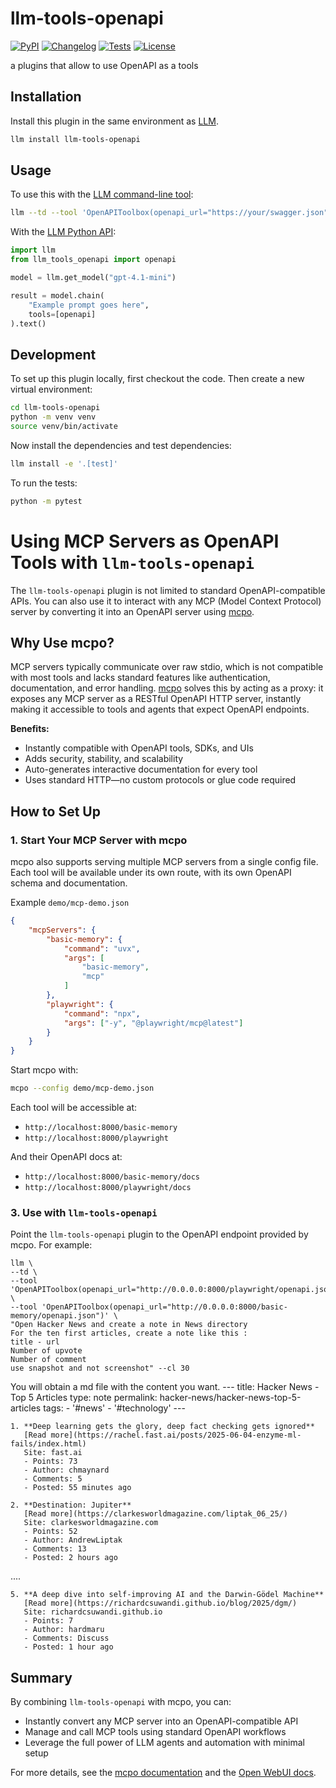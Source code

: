# llm-tools-openapi

[![PyPI](https://img.shields.io/pypi/v/llm-tools-openapi.svg)](https://pypi.org/project/llm-tools-openapi/)
[![Changelog](https://img.shields.io/github/v/release/oliviergg/llm-tools-openapi?include_prereleases&label=changelog)](https://github.com/oliviergg/llm-tools-openapi/releases)
[![Tests](https://github.com/oliviergg/llm-tools-openapi/actions/workflows/test.yml/badge.svg)](https://github.com/oliviergg/llm-tools-openapi/actions/workflows/test.yml)
[![License](https://img.shields.io/badge/license-Apache%202.0-blue.svg)](https://github.com/oliviergg/llm-tools-openapi/blob/main/LICENSE)

a plugins that allow to use OpenAPI as a tools

## Installation

Install this plugin in the same environment as [LLM](https://llm.datasette.io/).
```bash
llm install llm-tools-openapi
```
## Usage

To use this with the [LLM command-line tool](https://llm.datasette.io/en/stable/usage.html):

```bash
llm --td --tool 'OpenAPIToolbox(openapi_url="https://your/swagger.json")' 'question your API'
```

With the [LLM Python API](https://llm.datasette.io/en/stable/python-api.html):

```python
import llm
from llm_tools_openapi import openapi

model = llm.get_model("gpt-4.1-mini")

result = model.chain(
    "Example prompt goes here",
    tools=[openapi]
).text()
```

## Development

To set up this plugin locally, first checkout the code. Then create a new virtual environment:
```bash
cd llm-tools-openapi
python -m venv venv
source venv/bin/activate
```
Now install the dependencies and test dependencies:
```bash
llm install -e '.[test]'
```
To run the tests:
```bash
python -m pytest
```


# Using MCP Servers as OpenAPI Tools with `llm-tools-openapi`

The `llm-tools-openapi` plugin is not limited to standard OpenAPI-compatible APIs. You can also use it to interact with any MCP (Model Context Protocol) server by converting it into an OpenAPI server using [mcpo](https://github.com/open-webui/mcpo).

## Why Use mcpo?

MCP servers typically communicate over raw stdio, which is not compatible with most tools and lacks standard features like authentication, documentation, and error handling. [mcpo](https://github.com/open-webui/mcpo) solves this by acting as a proxy: it exposes any MCP server as a RESTful OpenAPI HTTP server, instantly making it accessible to tools and agents that expect OpenAPI endpoints.

**Benefits:**
- Instantly compatible with OpenAPI tools, SDKs, and UIs
- Adds security, stability, and scalability
- Auto-generates interactive documentation for every tool
- Uses standard HTTP—no custom protocols or glue code required

## How to Set Up

### 1. Start Your MCP Server with mcpo

mcpo also supports serving multiple MCP servers from a single config file. Each tool will be available under its own route, with its own OpenAPI schema and documentation.

Example `demo/mcp-demo.json`

```json
{
    "mcpServers": {
        "basic-memory": {
            "command": "uvx",
            "args": [
                "basic-memory",
                "mcp"
            ]
        },        
        "playwright": {
            "command": "npx",
            "args": ["-y", "@playwright/mcp@latest"]
        }
    }
}
```

Start mcpo with:

```bash
mcpo --config demo/mcp-demo.json
```

Each tool will be accessible at:
- `http://localhost:8000/basic-memory`
- `http://localhost:8000/playwright`

And their OpenAPI docs at:
- `http://localhost:8000/basic-memory/docs`
- `http://localhost:8000/playwright/docs`


### 3. Use with `llm-tools-openapi`

Point the `llm-tools-openapi` plugin to the OpenAPI endpoint provided by mcpo. 
For example:
```
llm \
--td \
--tool 'OpenAPIToolbox(openapi_url="http://0.0.0.0:8000/playwright/openapi.json")' \
--tool 'OpenAPIToolbox(openapi_url="http://0.0.0.0:8000/basic-memory/openapi.json")' \
"Open Hacker News and create a note in News directory
For the ten first articles, create a note like this :
title - url
Number of upvote 
Number of comment 
use snapshot and not screenshot" --cl 30
```

You will obtain a md file with the content you want.
    ---
    title: Hacker News - Top 5 Articles
    type: note
    permalink: hacker-news/hacker-news-top-5-articles
    tags:
    - '#news'
    - '#technology'
    ---
    
    1. **Deep learning gets the glory, deep fact checking gets ignored**  
       [Read more](https://rachel.fast.ai/posts/2025-06-04-enzyme-ml-fails/index.html)  
       Site: fast.ai  
       - Points: 73  
       - Author: chmaynard  
       - Comments: 5  
       - Posted: 55 minutes ago  
    
    2. **Destination: Jupiter**  
       [Read more](https://clarkesworldmagazine.com/liptak_06_25/)  
       Site: clarkesworldmagazine.com  
       - Points: 52  
       - Author: AndrewLiptak  
       - Comments: 13  
       - Posted: 2 hours ago  
    
....
    
    5. **A deep dive into self-improving AI and the Darwin-Gödel Machine**  
       [Read more](https://richardcsuwandi.github.io/blog/2025/dgm/)  
       Site: richardcsuwandi.github.io  
       - Points: 7  
       - Author: hardmaru  
       - Comments: Discuss  
       - Posted: 1 hour ago


## Summary

By combining `llm-tools-openapi` with mcpo, you can:
- Instantly convert any MCP server into an OpenAPI-compatible API
- Manage and call MCP tools using standard OpenAPI workflows
- Leverage the full power of LLM agents and automation with minimal setup

For more details, see the [mcpo documentation](https://github.com/open-webui/mcpo) and the [Open WebUI docs](https://docs.openwebui.com/openapi-servers/mcp). 


